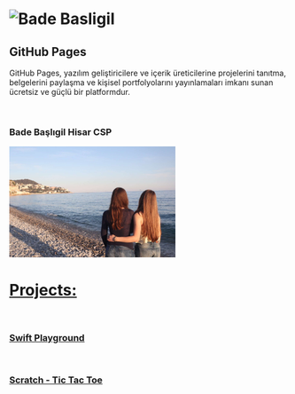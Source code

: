 # ![Bade Basligil]()

## GitHub Pages

GitHub Pages, yazılım geliştiricilere ve içerik üreticilerine projelerini tanıtma, belgelerini paylaşma ve kişisel portfolyolarını yayınlamaları imkanı sunan ücretsiz ve güçlü bir platformdur.

<br>

### Bade Başlıgil Hisar CSP

<img src="IMG_7788.JPG" width="300">

<br>

# [Projects:](https://github.com/badebasligil/badebasligil/tree/main/Project)

<br>

### [Swift Playground](https://github.com/badebasligil/badebasligil/tree/main/Project/Swift_Playground)

<br>

### [Scratch - Tic Tac Toe](https://github.com/badebasligil/badebasligil/tree/main/Project/Block_Coding)



